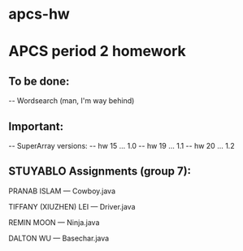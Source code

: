 apcs-hw
=======

<h1>APCS period 2 homework</h1>


<h2>To be done:</h2>
 -- Wordsearch (man, I'm way behind)


<h2>Important:</h2>
 -- SuperArray versions:
     -- hw 15   ...   1.0
     -- hw 19   ...   1.1
     -- hw 20   ...   1.2

<h2>STUYABLO Assignments (group 7):</h2>

PRANAB ISLAM           —  Cowboy.java

TIFFANY (XIUZHEN) LEI  —  Driver.java

REMIN MOON             —  Ninja.java

DALTON WU              —  Basechar.java
